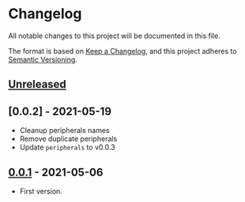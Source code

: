# Changelog
All notable changes to this project will be documented in this file.

The format is based on [Keep a Changelog](https://keepachangelog.com/en/1.0.0/),
and this project adheres to [Semantic Versioning](https://semver.org/spec/v2.0.0.html).

## [Unreleased]

## [0.0.2] - 2021-05-19
- Cleanup peripherals names
- Remove duplicate peripherals
- Update `peripherals` to v0.0.3

## [0.0.1] - 2021-05-06
- First version.

[Unreleased]: https://github.com/kellda/msp430-periph/compare/cd8d3e725ecb76594f53f63c2261ceb669b8626d...HEAD
[0.0.1]: https://github.com/kellda/msp430-periph/tree/cd8d3e725ecb76594f53f63c2261ceb669b8626d
